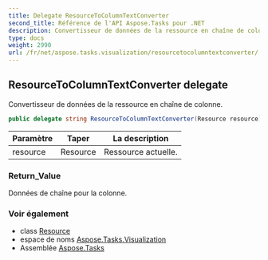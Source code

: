```yaml
---
title: Delegate ResourceToColumnTextConverter
second_title: Référence de l'API Aspose.Tasks pour .NET
description: Convertisseur de données de la ressource en chaîne de colonne.
type: docs
weight: 2990
url: /fr/net/aspose.tasks.visualization/resourcetocolumntextconverter/
---
```

## ResourceToColumnTextConverter delegate

Convertisseur de données de la ressource en chaîne de colonne.

```csharp
public delegate string ResourceToColumnTextConverter(Resource resource);
```

| Paramètre | Taper | La description |
| --- | --- | --- |
| resource | Resource | Ressource actuelle. |

### Return_Value

Données de chaîne pour la colonne.

### Voir également

* class [Resource](../../aspose.tasks/resource/)
* espace de noms [Aspose.Tasks.Visualization](../../aspose.tasks.visualization/)
* Assemblée [Aspose.Tasks](../../)


